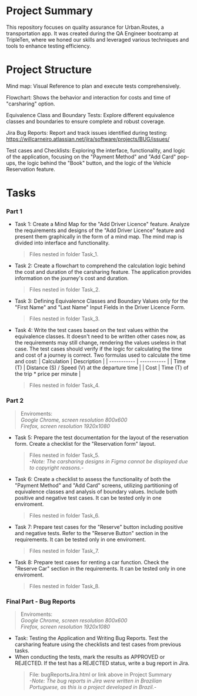 # Project Summary

This repository focuses on quality assurance for Urban.Routes, a transportation app. It was created during the QA Engineer bootcamp at
TripleTen, where we honed our skills and leveraged various techniques and tools to enhance testing efficiency.

# Project Structure

Mind map: Visual Reference to plan and execute tests comprehensively.

Flowchart: Shows the behavior and interaction for costs and time of "carsharing" option.

Equivalence Class and Boundary Tests: Explore different equivalence classes and boundaries to ensure complete and robust coverage.

Jira Bug Reports: Report and track issues identified during testing: https://willcarneiro.atlassian.net/jira/software/projects/BUG/issues/

Test cases and Checklists: Exploring the interface, functionality, and logic of the application, focusing on the "Payment Method" and "Add Card" pop-ups, the logic behind the "Book" button, and the logic of the Vehicle Reservation feature.

# Tasks
  ### Part 1

* Task 1: Create a Mind Map for the "Add Driver Licence" feature. Analyze the requirements and designs of the "Add Driver Licence"
  feature and present them graphically in the form of a mind map. The mind map is divided into interface and functionality.
  > Files nested in folder Task_1.


* Task 2: Create a flowchart to comprehend the calculation logic behind the cost and duration of the carsharing feature. The application provides information on the journey's cost and duration.
  > Files nested in folder Task_2.

* Task 3: Defining Equivalence Classes and Boundary Values only for the "First Name" and "Last Name" Input Fields in the Driver Licence Form.
  > Files nested in folder Task_3.

* Task 4: Write the test cases based on the test values within the equivalence classes. It doesn't need to be written other cases now, as the requirements may still change, rendering the values useless in that case. The test cases should verify if the logic for calculating the time and cost of a journey is correct. Two formulas used to calculate the time and cost:
  | Calculation | Description |
  | ----------- | ----------- |
  | Time (T)    | Distance (S) / Speed (V) at the departure time |
  | Cost        | Time (T) of the trip * price per minute |

   > Files nested in folder Task_4.

### Part 2
> Enviroments: <br>
   _Google Chrome, screen resolution 800x600_ <br>
   _Firefox, screen resolution 1920x1080_

* Task 5: Prepare the test documentation for the layout of the reservation form. Create a checklist for the "Reservation form" layout.
  > Files nested in folder Task_5.<br>
  > _-Note: The carsharing designs in Figma cannot be displayed due to copyright reasons.-_

* Task 6: Create a checklist to assess the functionality of both the "Payment Method" and "Add Card" screens, utilizing partitioning of equivalence classes and analysis of boundary values. Include both positive and negative test cases. It can be tested only in one enviroment.
  > Files nested in folder Task_6.

* Task 7: Prepare test cases for the "Reserve" button including positive and negative tests. Refer to the "Reserve Button" section in the requirements. It can be tested only in one enviroment.
  > Files nested in folder Task_7.

* Task 8: Prepare test cases for renting a car function. Check the "Reserve Car" section in the requirements. It can be tested only in one enviroment.
  > Files nested in folder Task_8.

### Final Part - Bug Reports
> Enviroments: <br>
   _Google Chrome, screen resolution 800x600_ <br>
   _Firefox, screen resolution 1920x1080_

* Task: Testing the Application and Writing Bug Reports. Test the carsharing feature using the checklists and test cases from previous tasks.
* When conducting the tests, mark the results as APPROVED or REJECTED. If the test has a REJECTED status, write a bug report in Jira.
  > File: bugReportsJira.html or link above in Project Summary <br>
  > _-Note: The bug reports in Jira were written in Brazilian Portuguese, as this is a project developed in Brazil.-_




 

